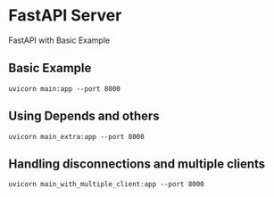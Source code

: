 FastAPI Server
==============

FastAPI with Basic Example


## Basic Example

```
uvicorn main:app --port 8000
```


## Using Depends and others

```
uvicorn main_extra:app --port 8000
```


## Handling disconnections and multiple clients

```
uvicorn main_with_multiple_client:app --port 8000
```
